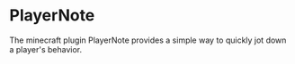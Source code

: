 # PlayerNote

The minecraft plugin PlayerNote provides a simple way to quickly jot down a player's behavior.
